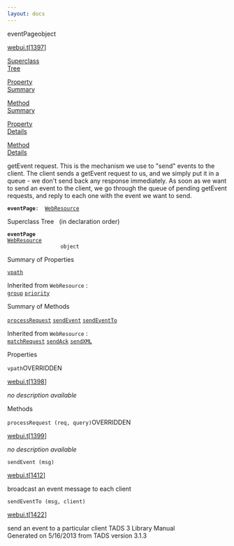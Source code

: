 ```yaml
---
layout: docs
---
```

<span class="title">eventPage</span><span class="type">object</span>

[webui.t](../file/webui.t.html)\[[1397](../source/webui.t.html#1397)\]

[Superclass  
Tree](#_SuperClassTree_)

[Property  
Summary](#_PropSummary_)

[Method  
Summary](#_MethodSummary_)

[Property  
Details](#_Properties_)

[Method  
Details](#_Methods_)



getEvent request. This is the mechanism we use to "send" events to the
client. The client sends a getEvent request to us, and we simply put it
in a queue - we don't send back any response immediately. As soon as we
want to send an event to the client, we go through the queue of pending
getEvent requests, and reply to each one with the event we want to send.

**`eventPage`**` :   `[`WebResource`](../object/WebResource.html)



<span id="_SuperClassTree_"></span>



<span class="hdln">Superclass Tree</span>   (in declaration order)



**`eventPage`**  
[`WebResource`](../object/WebResource.html)  
`                 object`  
<span id="_PropSummary_"></span>



<span class="hdln">Summary of Properties</span>  



[`vpath`](#vpath)

Inherited from `WebResource` :  
[`group`](../object/WebResource.html#group) [`priority`](../object/WebResource.html#priority)

<span id="_MethodSummary_"></span>



<span class="hdln">Summary of Methods</span>  



[`processRequest`](#processRequest) [`sendEvent`](#sendEvent) [`sendEventTo`](#sendEventTo)

Inherited from `WebResource` :  
[`matchRequest`](../object/WebResource.html#matchRequest) [`sendAck`](../object/WebResource.html#sendAck) [`sendXML`](../object/WebResource.html#sendXML)

<span id="_Properties_"></span>



<span class="hdln">Properties</span>  



<span id="vpath"></span>

`vpath`<span class="rem">OVERRIDDEN</span>

[webui.t](../file/webui.t.html)\[[1398](../source/webui.t.html#1398)\]



*no description available*



<span id="_Methods_"></span>



<span class="hdln">Methods</span>  



<span id="processRequest"></span>

`processRequest (req, query)`<span class="rem">OVERRIDDEN</span>

[webui.t](../file/webui.t.html)\[[1399](../source/webui.t.html#1399)\]



*no description available*



<span id="sendEvent"></span>

`sendEvent (msg)`

[webui.t](../file/webui.t.html)\[[1412](../source/webui.t.html#1412)\]



broadcast an event message to each client



<span id="sendEventTo"></span>

`sendEventTo (msg, client)`

[webui.t](../file/webui.t.html)\[[1422](../source/webui.t.html#1422)\]



send an event to a particular client
TADS 3 Library Manual  
Generated on 5/16/2013 from TADS version 3.1.3


